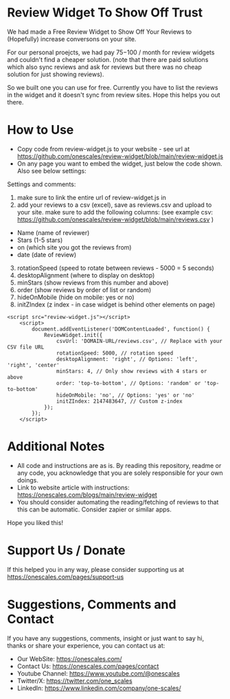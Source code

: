 # Review Widget To Show Off Trust
We had made a Free Review Widget to Show Off Your Reviews to (Hopefully) increase conversons on your site.

For our personal proejcts, we had pay $75-$100 / month for review widgets and couldn't find a cheaper solution. (note that there are paid solutions which also sync reviews and ask for reviews but there was no cheap solution for just showing reviews). 

So we built one you can use for free. Currently you have to list the reviews in the widget and it doesn't sync from review sites. Hope this helps you out there.

# How to Use

- Copy code from review-widget.js to your website - see url at https://github.com/onescales/review-widget/blob/main/review-widget.js
- On any page you want to embed the widget, just below the code shown. Also see below settings:

Settings and comments:
1) make sure to link the entire url of review-widget.js in <script src="review-widget.js"></script>
2) add your reviews to a csv (excel), save as reviews.csv and upload to your site.
make sure to add the following columns: (see example csv: https://github.com/onescales/review-widget/blob/main/reviews.csv )
- Name (name of reviewer)
- Stars (1-5 stars)
- on (which site you got the reviews from)
- date (date of review)

3) rotationSpeed (speed to rotate between reviews - 5000 = 5 seconds)
4) desktopAlignment (where to display on desktop)
5) minStars (show reviews from this number and above)
6) order (show reviews by order of list or random)
7) hideOnMobile (hide on mobile: yes or no)
8) initZIndex (z index - in case widget is behind other elements on page)


```
<script src="review-widget.js"></script>
    <script>
        document.addEventListener('DOMContentLoaded', function() {
            ReviewWidget.init({
                csvUrl: 'DOMAIN-URL/reviews.csv', // Replace with your CSV file URL
                rotationSpeed: 5000, // rotation speed
                desktopAlignment: 'right', // Options: 'left', 'right', 'center'
                minStars: 4, // Only show reviews with 4 stars or above
                order: 'top-to-bottom', // Options: 'random' or 'top-to-bottom'
                hideOnMobile: 'no', // Options: 'yes' or 'no'
                initZIndex: 2147483647, // Custom z-index
            });
        });
    </script>
```


# Additional Notes
- All code and instructions are as is. By reading this repository, readme or any code, you acknowledge that you are solely responsible for your own doings.
- Link to website article with instructions: https://onescales.com/blogs/main/review-widget
- You should consider automating the reading/fetching of reviews to that this can be automatic. Consider zapier or similar apps.

Hope you liked this!

# Support Us / Donate
If this helped you in any way, please consider supporting us at https://onescales.com/pages/support-us

# Suggestions, Comments and Contact
If you have any suggestions, comments, insight or just want to say hi, thanks or share your experience, you can contact us at:
- Our WebSite: https://onescales.com/
- Contact Us: https://onescales.com/pages/contact
- Youtube Channel: https://www.youtube.com/@onescales
- Twitter/X: https://twitter.com/one_scales
- LinkedIn: https://www.linkedin.com/company/one-scales/







